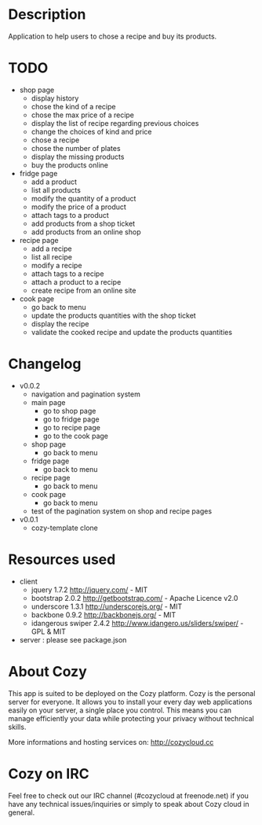 # Description

Application to help users to chose a recipe and buy its products.


# TODO

* shop page
  * display history
  * chose the kind of a recipe
  * chose the max price of a recipe
  * display the list of recipe regarding previous choices
  * change the choices of kind and price
  * chose a recipe
  * chose the number of plates
  * display the missing products
  * buy the products online
* fridge page
  * add a product
  * list all products
  * modify the quantity of a product
  * modify the price of a product
  * attach tags to a product
  * add products from a shop ticket
  * add products from an online shop
* recipe page
  * add a recipe
  * list all recipe
  * modify a recipe
  * attach tags to a recipe
  * attach a product to a recipe
  * create recipe from an online site
* cook page
  * go back to menu
  * update the products quantities with the shop ticket
  * display the recipe
  * validate the cooked recipe and update the products quantities


# Changelog

* v0.0.2
    * navigation and pagination system
    * main page
      * go to shop page  
      * go to fridge page
      * go to recipe page
      * go to the cook page
    * shop page
      * go back to menu
    * fridge page
      * go back to menu
    * recipe page
      * go back to menu
    * cook page
      * go back to menu
    * test of the pagination system on shop and recipe pages
* v0.0.1
  * cozy-template clone


# Resources used
* client
  * jquery 1.7.2
    http://jquery.com/ - MIT
  * bootstrap 2.0.2
    http://getbootstrap.com/ - Apache Licence v2.0
  * underscore 1.3.1
    http://underscorejs.org/ - MIT
  * backbone 0.9.2 
    http://backbonejs.org/ - MIT
  * idangerous swiper 2.4.2
    http://www.idangero.us/sliders/swiper/ - GPL & MIT
* server : please see package.json


# About Cozy

This app is suited to be deployed on the Cozy platform. Cozy is the personal
server for everyone. It allows you to install your every day web applications
easily on your server, a single place you control. This means you can manage
efficiently your data while protecting your privacy without technical skills.

More informations and hosting services on:
http://cozycloud.cc


# Cozy on IRC
Feel free to check out our IRC channel (#cozycloud at freenode.net) if you have any technical issues/inquiries or simply to speak about Cozy cloud in general.
